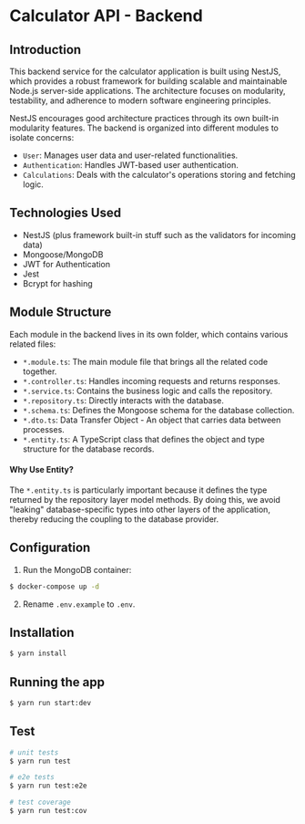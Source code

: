 # Calculator API - Backend

## Introduction

This backend service for the calculator application is built using NestJS, which provides a robust framework for building scalable and maintainable Node.js server-side applications. The architecture focuses on modularity, testability, and adherence to modern software engineering principles.

NestJS encourages good architecture practices through its own built-in modularity features. The backend is organized into different modules to isolate concerns:

- `User`: Manages user data and user-related functionalities.
- `Authentication`: Handles JWT-based user authentication.
- `Calculations`: Deals with the calculator's operations storing and fetching logic.

## Technologies Used

- NestJS (plus framework built-in stuff such as the validators for incoming data)
- Mongoose/MongoDB
- JWT for Authentication
- Jest
- Bcrypt for hashing

## Module Structure

Each module in the backend lives in its own folder, which contains various related files:

- `*.module.ts`: The main module file that brings all the related code together.
- `*.controller.ts`: Handles incoming requests and returns responses.
- `*.service.ts`: Contains the business logic and calls the repository.
- `*.repository.ts`: Directly interacts with the database.
- `*.schema.ts`: Defines the Mongoose schema for the database collection.
- `*.dto.ts`: Data Transfer Object - An object that carries data between processes.
- `*.entity.ts`: A TypeScript class that defines the object and type structure for the database records.

#### Why Use Entity?

The `*.entity.ts` is particularly important because it defines the type returned by the repository layer model methods. By doing this, we avoid "leaking" database-specific types into other layers of the application, thereby reducing the coupling to the database provider.

## Configuration

1. Run the MongoDB container:

```bash
$ docker-compose up -d
```

2. Rename `.env.example` to `.env`.

## Installation

```bash
$ yarn install
```

## Running the app

```bash
$ yarn run start:dev
```

## Test

```bash
# unit tests
$ yarn run test

# e2e tests
$ yarn run test:e2e

# test coverage
$ yarn run test:cov
```
